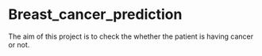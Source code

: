 # Breast_cancer_prediction
The aim of this project is to check the whether the patient is having cancer or not.
